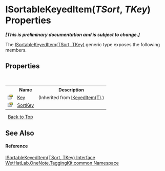 # ISortableKeyedItem(*TSort*, *TKey*) Properties
 _**\[This is preliminary documentation and is subject to change.\]**_

The <a href="abc8440c-8348-edc3-9675-675356bab9f8">ISortableKeyedItem(TSort, TKey)</a> generic type exposes the following members.


## Properties
&nbsp;<table><tr><th></th><th>Name</th><th>Description</th></tr><tr><td>![Public property](media/pubproperty.gif "Public property")</td><td><a href="b3a4e407-a809-9a47-bbef-5e941a7e8ca9">Key</a></td><td> (Inherited from <a href="590347fa-5d6e-913f-a16d-4eba80b68cd8">IKeyedItem(T)</a>.)</td></tr><tr><td>![Public property](media/pubproperty.gif "Public property")</td><td><a href="f4086983-259b-d1f1-78e3-b2f575d69f97">SortKey</a></td><td /></tr></table>&nbsp;
<a href="#isortablekeyeditem(*tsort*,-*tkey*)-properties">Back to Top</a>

## See Also


#### Reference
<a href="abc8440c-8348-edc3-9675-675356bab9f8">ISortableKeyedItem(TSort, TKey) Interface</a><br /><a href="bcdbab9c-63d1-48a4-6937-af53fb8d9a55">WetHatLab.OneNote.TaggingKit.common Namespace</a><br />